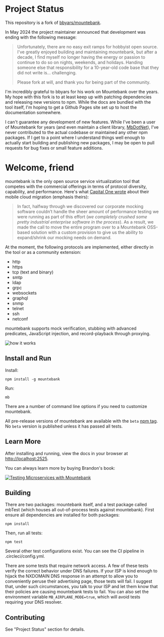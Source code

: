 # Project Status

This repository is a fork of [bbyars/mountebank](https://github.com/bbyars/mountebank).

In May 2024 the project maintainer announced that development was ending with the following message:

> Unfortunately, there are no easy exit ramps for hobbyist open source. I've greatly enjoyed building and maintaining mountebank, but after a decade, I find myself no longer having the energy or passion to continue to do so on nights, weekends, and holidays. Handing someone else that responsibility for a 10-year-old code base that they did not write is... challenging.
>
> Please fork at will, and thank you for being part of the community.

I'm incredibly grateful to bbyars for his work on Mountebank over the years. My hope with this fork is to at least keep up with patching dependencies and releasing new versions to npm. While the docs are bundled with the tool itself, I'm hoping to get a Github Pages site set up to host the documentation somewhere.

I can't guarantee any development of new features. While I've been a user of Mountebank for years (and even maintain a client library, [MbDotNet](https://github.com/mattherman/MbDotNet)), I've never contributed to the actual codebase or maintained any other npm packages. If I get to a point where I understand things well enough to actually start building and publishing new packages, I may be open to pull requests for bug fixes or small feature additions.

# Welcome, friend

mountebank is the only open source service virtualization tool that competes with the commercial offerings
in terms of protocol diversity, capability, and performance. Here's what
[Capital One wrote](https://medium.com/capital-one-tech/moving-one-of-capital-ones-largest-customer-facing-apps-to-aws-668d797af6fc)
about their mobile cloud migration (emphasis theirs):

>In fact, halfway through we discovered our corporate mocking software couldn’t handle the
>sheer amount of performance testing we were running as part of this effort (_we completely crushed
>some pretty industrial enterprise software in the process_). As a result, we made the call to move
>the entire program over to a Mountebank OSS-based solution with a custom provision to give us the ability
>to expand/shrink our mocking needs on demand.

At the moment, the following protocols are implemented, either directly in the tool or as a community extension:
* http
* https
* tcp (text and binary)
* smtp
* ldap
* grpc
* websockets
* graphql
* snmp
* telnet
* ssh
* netconf

mountebank supports mock verification, stubbing with advanced predicates, JavaScript injection,
and record-playback through proxying.

![how it works](https://github.com/bbyars/mountebank/blob/master/src/public/images/overview.gif?raw=true)

## Install and Run

Install:

    npm install -g mountebank

Run:

    mb

There are a number of command line options if you need
to customize mountebank.

All pre-release versions of mountebank are available with the `beta` [npm tag](https://www.npmjs.com/package/mountebank).
No `beta` version is published unless it has passed all tests.

## Learn More

After installing and running, view the docs in your browser at <http://localhost:2525>.

You can always learn more by buying Brandon's book:

[![Testing Microservices with Mountebank](https://github.com/bbyars/mountebank/blob/master/src/public/images/book.jpg)](https://www.manning.com/books/testing-microservices-with-mountebank?a_aid=mb&a_bid=ee3288f4)

## Building

There are two packages: mountebank itself, and a test package called mbTest (which houses all
out-of-process tests against mountebank). First ensure all dependencies are installed for both packages:

    npm install

Then, run all tests:

    npm test

Several other test configurations exist. You can see the CI pipeline in .circleci/config.yml.

There are some tests that require network access.
A few of these tests verify the correct behavior under DNS failures.  If your ISP
is kind enough to hijack the NXDOMAIN DNS response in an attempt to allow you to conveniently peruse their
advertising page, those tests will fail.  I suggest that, under such circumstances, you talk to your ISP
and let them know that their policies are causing mountebank tests to fail. You can also set
the environment variable `MB_AIRPLANE_MODE=true`, which will avoid tests requiring your DNS resolver.

## Contributing

See "Project Status" section for details.

